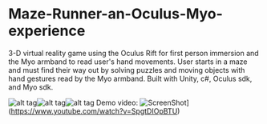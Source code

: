 # Maze-Runner-an-Oculus-Myo-experience

3-D virtual reality game using the Oculus Rift for first person immersion and the Myo armband to read user's hand movements.
User starts in a maze and must find their way out by solving puzzles and moving objects with hand gestures read by the Myo armband.
Built with Unity, c#, Oculus sdk, and Myo sdk.

![alt tag](https://raw.githubusercontent.com/jcasa050/Maze-Runner-an-Oculus-Myo-experience/master/demo/maizerunner1.jpg)![alt tag](https://raw.githubusercontent.com/jcasa050/Maze-Runner-an-Oculus-Myo-experience/master/demo/maizerunner2.jpg)![alt tag](https://raw.githubusercontent.com/jcasa050/Maze-Runner-an-Oculus-Myo-experience/master/demo/maizerunner3.jpg)
Demo video:
![ScreenShot](https://raw.githubusercontent.com/jcasa050/Maze-Runner-an-Oculus-Myo-experience/master/demo/maizerunner1.jpg)](https://www.youtube.com/watch?v=SpgtDIOpBTU)